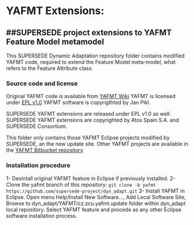 # YAFMT Extensions: 
##SUPERSEDE project extensions to YAFMT Feature Model metamodel
---------------------------------------------------------------------------------------------

This SUPERSEDE Dynamic Adaptation repository folder contains modified YAFMT code, required to extend the Feature Model meta-model, what refers to the Feature Attribute class. 

### Source code and license

Original YAFMT code is available from [YAFMT Wiki](https://bitbucket.org/jpikl/yafmt/wiki/Home)
YAFMT is licensed under [EPL v1.0](https://www.eclipse.org/legal/epl-v10.html)
YAFMT software is copyrigthted by Jan Pikl.

SUPERSEDE YAFMT extensions are released under EPL v1.0 as well.
SUPERSEDE YAFMT extensions are copyrighted by Atos Spain S.A. and SUPERSEDE Consortium.

This folder only contains those YAFMT Eclipse projects modified by SUPERSEDE, an the new update site. Other YAFMT projects are available in the [YAFMT Bitbucket repository](https://bitbucket.org/jpikl/yafmt/src)

### Installation procedure

1- Desintall original YAFMT feature in Eclipse if previously installed.
2- Clone the yafmt branch of this repository: 
`git clone -b yafmt https://github.com/supersede-project/dyn_adapt.git`
3- Install YAFMT in Eclipse. Open menu Help/Install New Software..., Add Local Software Site, 
   Browse to dyn_adapt/YAFMT/cz.zcu.yafmt.update folder within dyn_adapt local repository. Select YAFMT feature and procede as any other Eclipse software installation process. 
